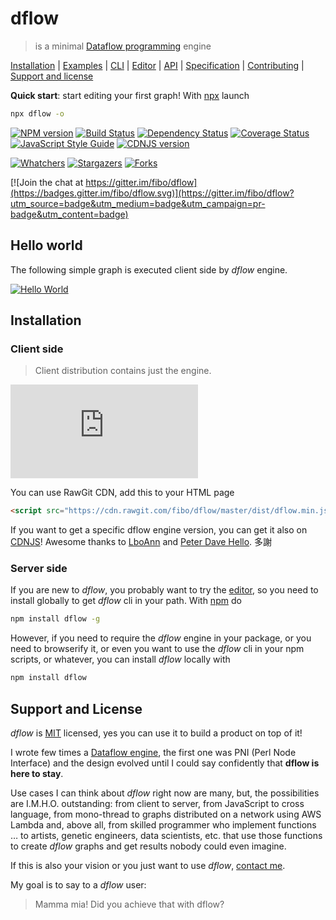 # dflow

> is a minimal [Dataflow programming][dataflow-wikipedia] engine

[Installation](#installation) |
[Examples] |
[CLI] |
[Editor][editor] |
[API] |
[Specification][specification] |
[Contributing] |
[Support and license](#support-and-license)

**Quick start**: start editing your first graph! With [npx](https://www.npmjs.com/package/npx) launch

```bash
npx dflow -o
```

[![NPM version](https://badge.fury.io/js/dflow.svg)](http://badge.fury.io/js/dflow)
[![Build Status](https://travis-ci.org/fibo/dflow.svg?branch=master)](https://travis-ci.org/fibo/dflow?branch=master)
[![Dependency Status](https://david-dm.org/fibo/dflow.svg)](https://david-dm.org/fibo/dflow)
[![Coverage Status](https://coveralls.io/repos/fibo/dflow/badge.svg?branch=master)](https://coveralls.io/r/fibo/dflow?branch=master)
[![JavaScript Style Guide](https://img.shields.io/badge/code_style-standard-brightgreen.svg)](https://standardjs.com)
[![CDNJS version](https://img.shields.io/cdnjs/v/dflow.svg)](https://cdnjs.com/libraries/dflow)

[![Whatchers](http://g14n.info/svg/github/watchers/dflow.svg)](https://github.com/fibo/dflow/watchers) [![Stargazers](http://g14n.info/svg/github/stars/dflow.svg)](https://github.com/fibo/dflow/stargazers) [![Forks](http://g14n.info/svg/github/forks/dflow.svg)](https://github.com/fibo/dflow/network/members)

[![Join the chat at https://gitter.im/fibo/dflow](https://badges.gitter.im/fibo/dflow.svg)](https://gitter.im/fibo/dflow?utm_source=badge&utm_medium=badge&utm_campaign=pr-badge&utm_content=badge)

## Hello world

The following simple graph is executed client side by *dflow* engine.

[![Hello World](http://g14n.info/dflow/svg/hello-world.svg)][hello-world]

## Installation

### Client side

> Client distribution contains just the engine.

[![Badge size](https://badge-size.herokuapp.com/fibo/dflow/master/dist/dflow.min.js)](https://github.com/fibo/dflow/blob/master/dist/dflow.min.js)

You can use RawGit CDN, add this to your HTML page

```html
<script src="https://cdn.rawgit.com/fibo/dflow/master/dist/dflow.min.js"></script>
```

If you want to get a specific dflow engine version, you can get it also on [CDNJS]!
Awesome thanks to [LboAnn](https://github.com/extend1994) and [Peter Dave Hello](https://github.com/PeterDaveHello). 多謝

### Server side

If you are new to *dflow*, you probably want to try the [editor], so you need to install globally to get *dflow* cli in your path.
With [npm](https://npmjs.org/) do

```bash
npm install dflow -g
```

However, if you need to require the *dflow* engine in your package, or you need to browserify it, or even you want to use the *dflow* cli in your npm scripts, or whatever, you can install *dflow* locally with

```bash
npm install dflow
```

## Support and License

*dflow* is [MIT](http://g14n.info/mit-license) licensed, yes you can use it to build a product on top of it!

I wrote few times a [Dataflow engine][dataflow-wikipedia], the first one was PNI (Perl Node Interface) and the design evolved until I could say confidently that **dflow is here to stay**.

Use cases I can think about *dflow* right now are many, but, the possibilities are I.M.H.O. outstanding: from client to server, from JavaScript to cross language, from mono-thread to graphs distributed on a network using AWS Lambda and, above all, from skilled programmer who implement functions … to artists, genetic engineers, data scientists, etc. that use those functions to create *dflow* graphs and get results nobody could even imagine.

If this is also your vision or you just want to use *dflow*, [contact me](http://g14n.info).

My goal is to say to a *dflow* user:

> Mamma mia! Did you achieve that with dflow?

[API]: http://g14n.info/dflow/api "dflow API"
[CDNJS]: https://cdnjs.com/libraries/dflow "dflow on CDNJS"
[dataflow-wikipedia]: http://en.wikipedia.org/wiki/Dataflow_programming "Dataflow programming"
[CLI]: http://g14n.info/dflow/cli "dflow CLI"
[editor]: http://g14n.info/dflow/cli#edit "dflow editor"
[Examples]: http://g14n.info/dflow/examples "dflow examples"
[specification]: http://g14n.info/dflow/specification "dflow specification"
[Contributing]: http://g14n.info/dflow/contributing "Contributing to dflow"
[hello-world]: http://g14n.info/dflow/examples/hello-world.html "Hello World"

